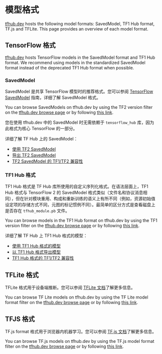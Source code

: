 <!--* freshness: { owner: 'maringeo' reviewed: '2021-03-15' review_interval: '3 months'} *-->

# 模型格式

[tfhub.dev](https://tfhub.dev) hosts the following model formats: SavedModel, TF1 Hub format, TF.js and TFLite. This page provides an overview of each model format.

## TensorFlow 格式

[tfhub.dev](https://tfhub.dev) hosts TensorFlow models in the SavedModel format and TF1 Hub format. We recommend using models in the standardized SavedModel format instead of the deprecated TF1 Hub format when possible.

### SavedModel

SavedModel 是共享 TensorFlow 模型时的推荐格式。您可以参阅 [TensorFlow SavedModel](https://www.tensorflow.org/guide/saved_model) 指南，详细了解 SavedModel 格式。

You can browse SavedModels on tfhub.dev by using the TF2 version filter on the [tfhub.dev browse page](https://tfhub.dev/s?subtype=module,placeholder) or by following [this link](https://tfhub.dev/s?subtype=module,placeholder&tf-version=tf2).

您在使用 tfhub.dev 中的 SavedModel 时无需依赖于 `tensorflow_hub` 库，因为此格式为核心 TensorFlow 的一部分。

详细了解 TF Hub 上的 SavedModel：

- [使用 TF2 SavedModel](tf2_saved_model.md)
- [导出 TF2 SavedModel](exporting_tf2_saved_model.md)
- [TF2 SavedModel 的 TF1/TF2 兼容性](model_compatibility.md)

### TF1 Hub 格式

TF1 Hub 格式是 TF Hub 库所使用的自定义序列化格式。在语法层面上，TF1 Hub 格式与 TensorFlow 2 的 SavedModel 格式类似（文件名和协议消息相同），但在针对模块重用、构成和重新训练的语义上有所不同（例如，资源初始值设定项的存储方式不同，元图的标记惯例不同）。最简单的区分方式是查看磁盘上是否存在 `tfhub_module.pb` 文件。

You can browse models in the TF1 Hub format on tfhub.dev by using the TF1 version filter on the [tfhub.dev browse page](https://tfhub.dev/s?subtype=module,placeholder) or by following [this link](https://tfhub.dev/s?subtype=module,placeholder&tf-version=tf1).

详细了解 TF Hub 上 TF1 Hub 格式的模型：

- [使用 TF1 Hub 格式的模型](tf1_hub_module.md)
- [以 TF1 Hub 格式导出模型](exporting_hub_format.md)
- [TF1 Hub 格式的 TF1/TF2 兼容性](model_compatibility.md)

## TFLite 格式

TFLite 格式用于设备端推断。您可以参阅 [TFLite 文档](https://www.tensorflow.org/lite)了解更多信息。

You can browse TF Lite models on tfhub.dev by using the TF Lite model format filter on the [tfhub.dev browse page](https://tfhub.dev/s?subtype=module,placeholder) or by following [this link](https://tfhub.dev/lite).

## TFJS 格式

TF.js format 格式用于浏览器内机器学习。您可以参阅 [TF.js 文档](https://www.tensorflow.org/js)了解更多信息。

You can browse TF.js models on tfhub.dev by using the TF.js model format filter on the [tfhub.dev browse page](https://tfhub.dev/s?subtype=module,placeholder) or by following [this link](https://tfhub.dev/js).

